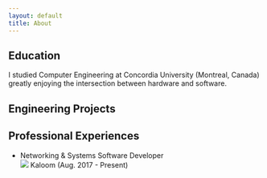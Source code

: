 ```yaml
---
layout: default
title: About
---
```


## Education
I studied Computer Engineering at Concordia University (Montreal, Canada) greatly enjoying the intersection between hardware and software.

## Engineering Projects



## Professional Experiences



<ul>
    		<li>Networking  &amp; Systems Software Developer
    		    <br><img src='{{ "assets/kaloom.png" | relative_url }}'>
                        Kaloom (Aug. 2017 - Present)
                </li>
  		

</ul>



